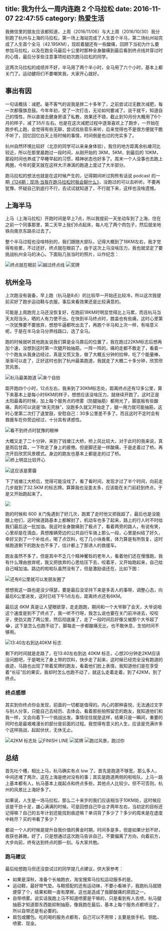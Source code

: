 title: 我为什么一周内连跑 2 个马拉松
date: 2016-11-07 22:47:55
category: 热爱生活
---

我微信里的朋友应该都知道，上周（2016/11/06）与大上周（2016/10/30）我分别跑了杭州与上海的马拉松，第一场上海站完成了人生首个半马，第二场杭州站完成了人生首个全马（42.195KM），现趁着腿还有一些酸痛，回顾下当初为什么要参加马拉松，以及在跑全马最后十公里时那种全身酸痛到最后看到终点线并穿过时的心情，最后分享些注意事项给初次跑马拉松的同学。

这两次马拉松的成绩并不好，半马用了两个半小时，全马用了六个小时，基本上都关门了。运动健将们不要嘲笑我，大家开心就好。

## 事出有因

一句话概括：减肥。毫不客气的说我是胖二十多年了，之前尝试过无数次减肥，每一次都偃旗息鼓。今年年初，受了一次打击，无论如何要减了。说干就干，知道自己的惰性，所以直接去健身房请了私教，效果还不错，截止到10月份大概用了6个月的样子，减了35斤左右。也是在这次减肥过程中逐渐喜欢上了跑步，一开始在跑步机上跑，会觉得有些无聊，尝试找些音乐来听，后来觉得也不是很方便就干脆不听了，回忆回忆白天上班时候的事情，时间倒是也过的充实多了。

杭州自然环境比较好（北京的同学可以来亲身体验），我住的地方距离余杭塘河比较近，所以在那里晨跑过一段时间，从刚开始的 3KM，5KM，到最后的 10KM，那段时间也养成了早睡早起的习惯，精神状态也好多了。周末一个人没事也去跑上两圈，今年的夏天就在这样大汗淋漓的跑道上度过了大半部分。

跑马拉松的想法也就是在这时候产生的，记得期间听过狗熊有话说 podcast 的一期[《124期：现场·当我在跑马拉松时我会聊什么》](http://m.qingting.fm/vchannels/38116/programs/1723095)，没跑过的可以去听听。不要再犹豫、怀疑自己到底行不行，去试试就知道了，不行就下来，这样也没啥遗憾。

## 上海半马

上马（上海马拉松）开跑时间是早上7点，所以我提前一天坐动车到了上海，住在之前一个同事那里，第二天早上我们6点起床，每人吃了两个肉包子，然后就坐地铁向南京东路杀过去了。

整个半马过程也没啥特别的，我们跟随大部队，记得大概到了18KM左右，我才觉得有些累，不过还好，终点就在眼前了。由于这次上马没啥压力，我也就坚定了要挑战杭州全马的决心。下面贴几张当时的照片，以作纪念：

![终点就在眼前](https://img.alicdn.com/imgextra/i1/581166664/TB2dgjVbW9I.eBjy0FeXXXqwFXa_!!581166664.jpg_620x10000.jpg)
![越过终点线](https://img.alicdn.com/imgextra/i2/581166664/TB2.eTQcA1M.eBjSZPiXXawfpXa_!!581166664.jpg_620x10000.jpg)
![奖牌](https://img.alicdn.com/imgextra/i2/581166664/TB29DRIcNaK.eBjSZFAXXczFXXa_!!581166664.jpg_620x10000.jpg)


## 杭州全马

上次跑没有装备，早上跑（杭马是8点）的比较早一开始还比较冷，所以这次我提前买好了跑步运动鞋与衣服，事后来看效果还是比较满意的。

可能是上周跑完上马还没恢复好，在跑前18KM时明显觉得比上马累，而且杭马当天太阳当头，晒的人有力使不出。在快到半马终点时，膝盖也有些痛，这时心里第一次犹豫要不要放弃，想想牛逼都吹出去了，再跑个半马和上次一样，有啥意义呢，于是在半马全马分界线路口，选了全马。

跑的时候就听其他跑友说我们算是全马靠后的位置了，我在跑过22KM标志后想再加个速，没想到这时第一次腿开始抽筋，一阵一阵的，痛的走都不敢走了，看着一个个跑友从我身边经过，真是又慌又急，做了大概五分钟的拉伸，吃了个能量棒，渐渐可以走了，正好这时也到了杭州最美跑道，我就走了大概二十多分钟，欣赏欣赏风景。

![杭马最美跑道](https://img.alicdn.com/imgextra/i1/581166664/TB2QZtLcmiJ.eBjSspiXXbqAFXa_!!581166664.jpg_620x10000.jpg)
![来个自拍](https://img.alicdn.com/imgextra/i1/581166664/TB2GvRAcheI.eBjSsplXXX6GFXa_!!581166664.jpg_620x10000.jpg)

距开跑四个小时，12点左右，我来到了30KM标志处，距离终点还有12多公里，算下来基本上是每小时6KM的样子，想想应该没啥压力，就继续开跑了。这时正是太阳最毒的时候，加上每个服务点的喷雾（防腿抽筋）都用光了，脚底板有些酸痛，真的可以说是“体无完肤”，没跑多久就又开始走了，腿一用力就可能抽筋，这时心里第二次打了退堂鼓，安慰自己：30多公里差不多了。而且这时不定时会有救援车在你旁边经过，十分具有诱惑性。

![看不到终点时犹豫的眼神](https://img.alicdn.com/imgextra/i1/581166664/TB2A_0DccaJ.eBjy0FbXXcwrFXa_!!581166664.jpg_620x10000.jpg)

大概又走了二十分钟，来到了钱塘江大桥，桥上风比较大，对于此时的我来说，真是雨后甘霖，一下吹走了身上的疲倦。但是脚还是一样酸痛，于是走着过了桥。再次开启欣赏风景模式。身边的跑友也基本上都是走的过了桥。
![桥上明显比较开心](https://img.alicdn.com/imgextra/i4/581166664/TB29QXPcmCI.eBjy1XbXXbUBFXa_!!581166664.jpg_620x10000.jpg)

![这应该是雾霾](https://img.alicdn.com/imgextra/i2/581166664/TB22xNBcg1J.eBjy0FaXXaXeVXa_!!581166664.jpg_620x10000.jpg)

下了钱塘江大桥后，觉得可能没戏了，看了看时间，发现才过了半个时间，向前走几步就到了32.5KM 的标志牌。算算我也没差太多，应该能在关门前赶到终点，于是又开始跑起来了。

![](https://img.alicdn.com/imgextra/i3/581166664/TB2TKF1cRaM.eBjSZFMXXcypVXa_!!581166664.jpg_620x10000.jpg)

跑的时候和 600 关门兔遇到了好几次，跑累了走时他又把我超了，最后也是没能跟上他们，这时候道路基本上都解封了，机动车也多了起来，路上的行人时不时给我们最后这一批加油。我这时全身酸痛到了极点了，看着两旁的路人，有说有笑，心里却是在滴血，真想推辆旁边的公共自行车骑上那么一段，心里是纠结了好久，幸好又到了一个补给点，喝了点饮料，吃了几小块香蕉，体力算是有所恢复，这时候跑道剩下的跑友也不多了，估计都上了那诱人的救援车。

跑友虽然不多了，但是其中不乏几个精神矍铄的老年人，看着他们还在慢慢跑，我有什么理由放弃呢，我又把放弃的心思给压下去，咬着牙，又开始跑起来，自己给自己喊加油。路边的啦啦队虽然没有了，但是激励语还在，比如下图：

![还有6公里就可以发朋友圈了](https://img.alicdn.com/imgextra/i3/581166664/TB2CiJQcQ1M.eBjSZPiXXawfpXa_!!581166664.jpg_620x10000.jpg)

想想我这一路也是没少得瑟，要是最后没坚持下来是多丢人的事呀，调整心态，向最后6公里进发，这时已经下午1点左右，距离终点还有6KM。

最后这 6KM 真是让人望眼欲穿，走走跑跑，期间和一个大爷聊了会天，大爷说咱这个速度是到不了终点了，我一听不行呀，我怎么说也要在关门前冲进去，咬咬牙，使劲又跑了两公里，然后彻底废了，走了一段时间后好像又被那个大爷超了😂，这下是怎么也跑不动了，脚每走一步都酸痛无比，也不敢休息，生怕时间不够用。

![13:40左右到达40KM 标志](https://img.alicdn.com/imgextra/i4/581166664/TB2cHNQcOGO.eBjSZFjXXcU9FXa_!!581166664.jpg_620x10000.jpg)

剩下的时间就是走路了，在13:40左右到达 40KM 标志，心想20分钟走2KM应该没问题吧，于是喝光了身上带的饮料，快步走了起来，这时候已经完全没有跑道的痕迹，马路也出现了带着奖牌的跑友，看着他们脸上表情，我知道他们是在享受着“长征”后的果实，我却时怎么也跑不动了，就这么走着走着，到了42KM，到了终点。

### 终点感想

其实到你终点你会发现，前面的一切都是值得的。内心的那种喜悦，无法通过文字与别人分享，只能自己去经历、去体会。看着那些拍照留恋的跑友，我知道他们和我一样，又会向着下一个挑战出发。事情往往就是这样，结果只是一瞬间，重要的同时也是最艰难漫长的部分是前面的过程。我觉得有意义的人生，应该是充满许多个这样挑战，起起伏伏，无休无止。

![42KM 标志处](https://img.alicdn.com/imgextra/i4/581166664/TB22U40cgOI.eBjSszhXXbHvFXa_!!581166664.jpg_620x10000.jpg)
![FINISH LINE](https://img.alicdn.com/imgextra/i4/581166664/TB2b68KcU5O.eBjSZFxXXaaJFXa_!!581166664.jpg_620x10000.jpg)
![奖牌](https://img.alicdn.com/imgextra/i1/581166664/TB2EutRcOGO.eBjSZFEXXcy9VXa_!!581166664.jpg_620x10000.jpg)
![跑过风景，跑过你](https://img.alicdn.com/imgextra/i3/581166664/TB2j9VQcFOP.eBjSZFHXXXQnpXa_!!581166664.jpg_620x10000.jpg)

## 总结

首先吐个槽，相比上马，杭马确实有点 low 了。首先是跑道不够宽，那么多人，中间还堵了两次，这在上海是绝对没有的事；其实是跑道两侧的啦啦队，上马一路上基本都有人，杭马基本上就起点和终点多些，其他点人比较少。但不可否则，杭州的风景比上海好多了。

如果说，人生是一场马拉松，那么二十来岁的我们应该相当于10KM处，这时候应该是干劲十足，雄心满满的时候。可是回想自己毕业才两年左右，当初定的目标还记得嘛？自己的五年计划还能找到痕迹嘛？单词背了多少了？多少的周末是在虚度中耗尽？买的书看了多少？

都说一个人的时候是提升自我价值的黄金时期，时间多是多，但是如果计划不好，收获也甚微。好了，只是想通过这次跑马告诉自己，不要偏离了方向，向着前方，大步向前，终有达到终点的那一刻。与大家共勉。

### 跑马建议

最后给想跑马但还没尝试过的同学提几点建议，供大家参考：

- 如果是深秋，准备个长袖跑衣，淘宝搜索马拉松运动服多的是。
- 运动鞋，最好带气垫。与鞋搭配的还有运动袜，不要小看袜子，我跑杭马就随便穿了个，结果和鞋一直有摩擦，这也是造成了我脚酸痛的原因之一。
- 自带喷雾。说实话我跑上马不知道喷雾是干嘛的，只是看到有人去喷，杭马腿抽筋才知道那东西能抑制抽筋，像我跑在最后，基本上每个服务点都喷没了，所以自带还是有必要的。
- 肩包或腰包。吃的喝的服务点都有，自己可以不用带；主要是放手机、钥匙、喷雾、现金。
